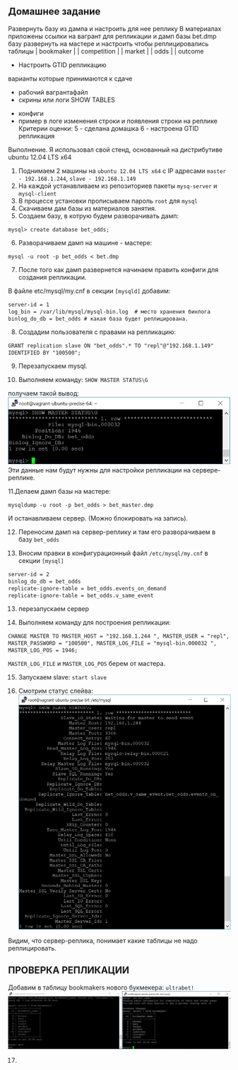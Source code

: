 ## Домашнее задание
Развернуть базу из дампа и настроить для нее реплику
В материалах приложены ссылки на вагрант для репликации
и дамп базы bet.dmp
базу развернуть на мастере
и настроить чтобы реплицировались таблицы
| bookmaker |
| competition |
| market |
| odds |
| outcome

* Настроить GTID репликацию

варианты которые принимаются к сдаче
- рабочий вагрантафайл
- скрины или логи SHOW TABLES
* конфиги
* пример в логе изменения строки и появления строки на реплике
Критерии оценки: 5 - сделана домашка
6 - настроена GTID репликация

Выполнение.
Я использовал свой стенд, основанный на дистрибутиве ubuntu 12.04 LTS x64

1. Поднимаем 2 машины на `ubuntu 12.04 LTS x64` c IP адресами `master - 192.168.1.244`, `slave - 192.168.1.149`
2. На каждой устанавливаем из репозиториев пакеты `mysq-server` и `mysql-client`
3. В процессе установки прописываем пароль `root` для `mysql`
4. Скачиваем дам базы из материалов занятия.
5. Создаем базу, в котрую будем разворачивать дамп:
```
mysql> create database bet_odds;
```
6. Разворачиваем дамп на машине - мастере:
```
mysql -u root -p bet_odds < bet.dmp 
```
7. После того как дамп развернется начинаем править конфиги для создания репликации.

В файле etc/mysql/my.cnf в секции `[mysqld]` добавим:
```
server-id = 1
log_bin = /var/lib/mysql/mysql-bin.log  # место хранения бинлога
binlog_do_db = bet_odds # какая база будет реплицирована.
```
8. Создадим пользователя c правами на репликацию:
```
GRANT replication slave ON "bet_odds".* TO "repl"@"192.168.1.149" IDENTIFIED BY "100500";
```

9. Перезапускаем mysql.

10. Выполняем команду:
`SHOW MASTER STATUS\G`

получаем такой вывод:
![](https://github.com/bootcd/Otus-linux-homework/blob/mysql/masterstatus.jpg)
Эти данные нам будут нужны для настройки репликации на сервере-реплике.

11.Делаем дамп базы на мастере:
```
mysqldump -u root -p bet_odds > bet_master.dmp
```
И останавливаем сервер. (Можно блокировать на запись).

12. Переносим дамп на сервер-реплику и там его разворачиваем в базу `bet_odds`

12. Вносим правки в конфигурационный файл `/etc/mysql/my.cnf` в секции `[mysql]`
```
server-id = 2
binlog_do_db = bet_odds
replicate-ignore-table = bet_odds.events_on_demand
replicate-ignore-table = bet_odds.v_same_event 
```
13. перезапускаем сервер

14. Выполняем команду для построения репликации:
```
CHANGE MASTER TO MASTER_HOST = "192.168.1.244 ", MASTER_USER = "repl", MASTER_PASSWORD = "100500", MASTER_LOG_FILE = "mysql-bin.000032 ", MASTER_LOG_POS = 1946;
```
`MASTER_LOG_FILE` и `MASTER_LOG_POS` берем от мастера.

15. Запускаем slave:
`start slave`

16. Смотрим статус слейва:
![](https://github.com/bootcd/Otus-linux-homework/blob/mysql/slavestatus.jpg)

Видим, что сервер-реплика, понимает какие таблицы не надо реплицировать.

## ПРОВЕРКА РЕПЛИКАЦИИ

Добавим в таблицу bookmakers нового букмекера: `ultrabet!`
![](https://github.com/bootcd/Otus-linux-homework/blob/mysql/replication.jpg)


17.
